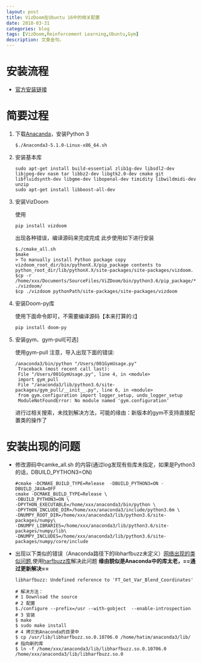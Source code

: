 ```yaml
---
layout: post
title: VizDoom在Ubuntu 16中的相关配置
date: 2018-03-31
categories: blog
tags: [VizDoom,Reinforcement Learning,Ubuntu,Gym]
description: 文章金句。
---
```



# 
# 安装流程
- [官方安装链接](https://github.com/mwydmuch/ViZDoom/blob/master/doc/Building.md)
# 简要过程
1. 下载[Anacanda](https://www.anaconda.com/download/)，安装Python 3 

   ```
   $./Anaconda3-5.1.0-Linux-x86_64.sh
   ```

2. 安装基本库
   ```
   sudo apt-get install build-essential zlib1g-dev libsdl2-dev libjpeg-dev nasm tar libbz2-dev libgtk2.0-dev cmake git libfluidsynth-dev libgme-dev libopenal-dev timidity libwildmidi-dev unzip
   sudo apt-get install libboost-all-dev

   ```
3. 安装VizDoom

   使用 
      ``` 
      pip install vizdoom
      ``` 
   出现各种错误，编译源码来完成完成
   此步使用如下进行安装
      ```
      $./cmake_all.sh
      $make
      > To manually install Python package copy vizdoom_root_dir/bin/pythonX.X/pip_package contents to python_root_dir/lib/pythonX.X/site-packages/site-packages/vizdoom.
      $cp -r /home/xxx/Documents/SourceFiles/ViZDoom/bin/python3.6/pip_package/* ./vizdoom/
      $cp ./vizdoom pythonPath/site-packages/site-packages/vizdoom
      ```
4. 安装Doom-py库

   使用下面命令即可，不需要编译源码【本来打算的:(】
      ```
      pip install doom-py
      ```
5. 安装gym、gym-pull[可选]

   使用gym-pull 注意，导入出现下面的错误:
      ```
      /anaconda3/bin/python "/Users/001GymUsage.py" 
       Traceback (most recent call last):
       File "/Users/001GymUsage.py", line 4, in <module>
       import gym_pull
       File "/anaconda3/lib/python3.6/site-packages/gym_pull/__init__.py", line 6, in <module>
       from gym.configuration import logger_setup, undo_logger_setup
       ModuleNotFoundError: No module named 'gym.configuration'
      ```
    进行过相关搜索，未找到解决方法，可能的缘由：新版本的gym不支持直接配置类的操作了
    
# 安装出现的问题
- 修改源码中camke_all.sh 的内容(通过log发现有些库未指定，如果是Python3的话，DBUILD_PYTHON3=ON)
   ```
   #cmake -DCMAKE_BUILD_TYPE=Release  -DBUILD_PYTHON3=ON -DBUILD_JAVA=OFF
   cmake -DCMAKE_BUILD_TYPE=Release \
   -DBUILD_PYTHON3=ON \
   -DPYTHON_EXECUTABLE=/home/xxx/anaconda3/bin/python \
   -DPYTHON_INCLUDE_DIR=/home/xxx/anaconda3/include/python3.6m \
   -DNUMPY_ROOT_DIR=/home/xxx/anaconda3/lib/python3.6/site-packages/numpy\
   -DNUMPY_LIBRARIES=/home/xxx/anaconda3/lib/python3.6/site-packages/numpy/lib\
   -DNUMPY_INCLUDES=/home/xxx/anaconda3/lib/python3.6/site-packages/numpy/core/include
   ```
- 出现以下类似的错误（Anaconda路径下的libharfbuzz未定义）[网络出现的类似问题](https://github.com/jaagr/polybar/issues/310),使用[harfbuzz库](https://harfbuzz.github.io/install-harfbuzz.html#download)解决此问题 **缘由貌似是Anaconda中的库太老，==通过更新解决==**
   ```
   libharfbuzz: Undefined reference to 'FT_Get_Var_Blend_Coordinates'
   ``` 

   ```
   # 解决方法：
   # 1 Download the source
   # 2 配置
   $./configure --prefix=/usr --with-gobject  --enable-introspection
   # 3 安装
   $ make
   $ sudo make install
   # 4 拷贝到Anaconda的目录中
   $ cp /usr/lib/libharfbuzz.so.0.10706.0 /home/hatim/anaconda3/lib/
   # 指向新的库
   $ ln -f /home/xxx/anaconda3/lib/libharfbuzz.so.0.10706.0 /home/xxx/anaconda3/lib/libharfbuzz.so.0 
   ```

